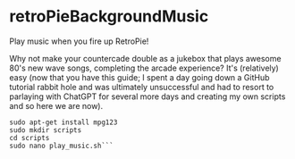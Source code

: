 # retroPieBackgroundMusic
Play music when you fire up RetroPie!

Why not make your countercade double as a jukebox that plays awesome 80's new wave songs, completing the arcade experience? It's (relatively) easy (now that you have this guide; I spent a day going down a GitHub tutorial rabbit hole and was ultimately unsuccessful and had to resort to parlaying with ChatGPT for several more days and creating my own scripts and so here we are now).

```Play Music
sudo apt-get install mpg123
sudo mkdir scripts
cd scripts
sudo nano play_music.sh```
